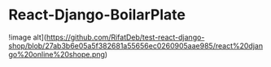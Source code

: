 # React-Django-BoilarPlate

!image alt](https://github.com/RifatDeb/test-react-django-shop/blob/27ab3b6e05a5f382681a55656ec0260905aae985/react%20django%20online%20shope.png)
